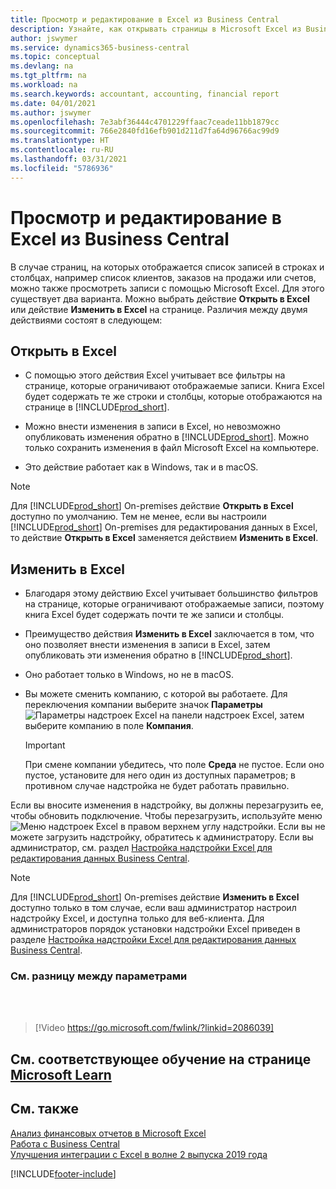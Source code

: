 ```yaml
---
title: Просмотр и редактирование в Excel из Business Central
description: Узнайте, как открывать страницы в Microsoft Excel из Business Central для более тщательного анализа данных.
author: jswymer
ms.service: dynamics365-business-central
ms.topic: conceptual
ms.devlang: na
ms.tgt_pltfrm: na
ms.workload: na
ms.search.keywords: accountant, accounting, financial report
ms.date: 04/01/2021
ms.author: jswymer
ms.openlocfilehash: 7e3abf36444c4701229ffaac7ceade11bb1879cc
ms.sourcegitcommit: 766e2840fd16efb901d211d7fa64d96766ac99d9
ms.translationtype: HT
ms.contentlocale: ru-RU
ms.lasthandoff: 03/31/2021
ms.locfileid: "5786936"
---
```

# <a name="viewing-and-editing-in-excel-from-business-central"></a>Просмотр и редактирование в Excel из Business Central

В случае страниц, на которых отображается список записей в строках и столбцах, например список клиентов, заказов на продажи или счетов, можно также просмотреть записи с помощью Microsoft Excel. Для этого существует два варианта. Можно выбрать действие **Открыть в Excel** или действие **Изменить в Excel** на странице. Различия между двумя действиями состоят в следующем:  

## <a name="open-in-excel"></a>Открыть в Excel

- С помощью этого действия Excel учитывает все фильтры на странице, которые ограничивают отображаемые записи. Книга Excel будет содержать те же строки и столбцы, которые отображаются на странице в [!INCLUDE[prod_short](includes/prod_short.md)].

- Можно внести изменения в записи в Excel, но невозможно опубликовать изменения обратно в [!INCLUDE[prod_short](includes/prod_short.md)]. Можно только сохранить изменения в файл Microsoft Excel на компьютере.

- Это действие работает как в Windows, так и в macOS.

> [!NOTE]
> Для [!INCLUDE[prod_short](includes/prod_short.md)] On-premises действие **Открыть в Excel** доступно по умолчанию. Тем не менее, если вы настроили [!INCLUDE[prod_short](includes/prod_short.md)] On-premises для редактирования данных в Excel, то действие **Открыть в Excel** заменяется действием **Изменить в Excel**.

## <a name="edit-in-excel"></a>Изменить в Excel

- Благодаря этому действию Excel учитывает большинство фильтров на странице, которые ограничивают отображаемые записи, поэтому книга Excel будет содержать почти те же записи и столбцы.

- Преимущество действия **Изменить в Excel** заключается в том, что оно позволяет внести изменения в записи в Excel, затем опубликовать эти изменения обратно в [!INCLUDE[prod_short](includes/prod_short.md)].

- Оно работает только в Windows, но не в macOS.

- Вы можете сменить компанию, с которой вы работаете. Для переключения компании выберите значок **Параметры** ![Параметры надстроек Excel](media/cogwheel.png "Параметры надстроек Excel") на панели надстроек Excel, затем выберите компанию в поле **Компания**.  

    > [!IMPORTANT]
    > При смене компании убедитесь, что поле **Среда** не пустое. Если оно пустое, установите для него один из доступных параметров; в противном случае надстройка не будет работать правильно.  

Если вы вносите изменения в надстройку, вы должны перезагрузить ее, чтобы обновить подключение. Чтобы перезагрузить, используйте меню ![Меню надстроек Excel](media/excel-addin-menu.png "Меню надстроек Excel") в правом верхнем углу надстройки. Если вы не можете загрузить надстройку, обратитесь к администратору. Если вы администратор, см. раздел [Настройка надстройки Excel для редактирования данных Business Central](/dynamics365/business-central/dev-itpro/administration/configuring-excel-addin).

> [!NOTE]
> Для [!INCLUDE[prod_short](includes/prod_short.md)] On-premises действие **Изменить в Excel** доступно только в том случае, если ваш администратор настроил надстройку Excel, и доступна только для веб-клиента. Для администраторов порядок установки надстройки Excel приведен в разделе [Настройка надстройки Excel для редактирования данных Business Central](/dynamics365/business-central/dev-itpro/administration/configuring-excel-addin).

### <a name="see-the-differences-between-the-options"></a>См. разницу между параметрами
<br><br>  

> [!Video https://go.microsoft.com/fwlink/?linkid=2086039]

## <a name="see-related-training-at-microsoft-learn"></a>См. соответствующее обучение на странице [Microsoft Learn](/learn/modules/configure-powerbi-excel-dynamics-365-business-central/index)

## <a name="see-also"></a>См. также

[Анализ финансовых отчетов в Microsoft Excel](finance-analyze-excel.md)  
[Работа с Business Central](ui-work-product.md)  
[Улучшения интеграции с Excel в волне 2 выпуска 2019 года](/dynamics365-release-plan/2019wave2/dynamics365-business-central/enhancements-excel-integration)  


[!INCLUDE[footer-include](includes/footer-banner.md)]